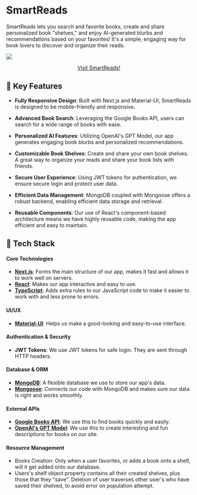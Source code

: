 # SmartReads

SmartReads lets you search and favorite books, create and share personalized book "shelves," and enjoy AI-generated blurbs and recommendations based on your favorites! It's a simple, engaging way for book lovers to discover and organize their reads.

<img src="https://res.cloudinary.com/de2ymful4/image/upload/v1701663112/smartreads_p3tvld.png">

<div align="center">

[Visit SmartReads!](https://smart-reader.vercel.app/)

</div>

## 🔑 Key Features

- **Fully Responsive Design**: Built with Next.js and Material-UI, SmartReads is designed to be mobile-friendly and responsive.
- **Advanced Book Search**: Leveraging the Google Books API, users can search for a wide range of books with ease.

- **Personalized AI Features**: Utilizing OpenAI's GPT Model, our app generates engaging book blurbs and personalized recommendations.

- **Customizable Book Shelves**: Create and share your own book shelves. A great way to organize your reads and share your book lists with friends.

- **Secure User Experience**: Using JWT tokens for authentication, we ensure secure login and protect user data.

- **Efficient Data Management**: MongoDB coupled with Mongoose offers a robust backend, enabling efficient data storage and retrieval.

- **Reusable Components**: Our use of React's component-based architecture means we have highly reusable code, making the app efficient and easy to maintain.

## 🚀 Tech Stack

#### Core Technologies

- **[Next.js](https://nextjs.org/)**: Forms the main structure of our app, makes it fast and allows it to work well on servers.
- **[React](https://reactjs.org/)**: Makes our app interactive and easy to use.
- **[TypeScript](https://www.typescriptlang.org/)**: Adds extra rules to our JavaScript code to make it easier to work with and less prone to errors.

#### UI/UX

- **[Material-UI](https://mui.com/)**: Helps us make a good-looking and easy-to-use interface.

#### Authentication & Security

- **JWT Tokens**: We use JWT tokens for safe login. They are sent through HTTP headers.

#### Database & ORM

- **[MongoDB](https://www.mongodb.com/)**: A flexible database we use to store our app's data.
- **[Mongoose](https://mongoosejs.com/)**: Connects our code with MongoDB and makes sure our data is right and works smoothly.

#### External APIs

- **[Google Books API](https://developers.google.com/books)**: We use this to find books quickly and easily.
- **[OpenAI's GPT Model](https://openai.com/gpt/)**: We use this to create interesting and fun descriptions for books on our site.

#### Resource Management

- Books Creation: Only when a user favorites, or adds a book onto a shelf, will it get added onto our database.
- Users's shelf object property contains all their created shelves, plus those that they "save". Deletion of user traverses other user's who have saved their shelved, to avoid error on population attempt.
